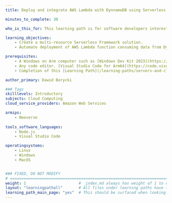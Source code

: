 ```yaml
---
title: Deploy and integrate AWS Lambda with DynnamoDB using Serverless Framework

minutes_to_complete: 30

who_is_this_for: This learning path is for software developers interested in learning how to deploy serverless applications using Serverless Framework and Amazon Web Services. This Learning Path automates several manual deployment steps that developers typically need to perform, when deploying microservice-based or IoT applications.

learning_objectives: 
    - Create a multi-resource Serverless Framework solution.
    - Automate deployment of AWS Lambda function consuming data from DynamoDB.    

prerequisites:
    - A Windows on Arm computer such as [Windows Dev Kit 2023](https://learn.microsoft.com/en-us/windows/arm/dev-kit), a Lenovo Thinkpad X13s running Windows 11, or a Windows on Arm [virtual machine](/learning-paths/cross-platform/woa_azure/).   
    - Any code editor. [Visual Studio Code for Arm64](https://code.visualstudio.com/docs/?dv=win32arm64user) is suitable.
    - Completion of this [Learning Path](/learning-paths/servers-and-cloud-computing/serverless-framework-aws-intro/).

author_primary: Dawid Borycki

### Tags
skilllevels: Introductory
subjects: Cloud Computing
cloud_service_providers: Amazon Web Services

armips:
    - Neoverse
    
tools_software_languages:
    - Node.js
    - Visual Studio Code

operatingsystems:
    - Linux
    - Windows
    - MacOS


### FIXED, DO NOT MODIFY
# ================================================================================
weight: 1                       # _index.md always has weight of 1 to order correctly
layout: "learningpathall"       # All files under learning paths have this same wrapper
learning_path_main_page: "yes"  # This should be surfaced when looking for related content. Only set for _index.md of learning path content.
---
```

